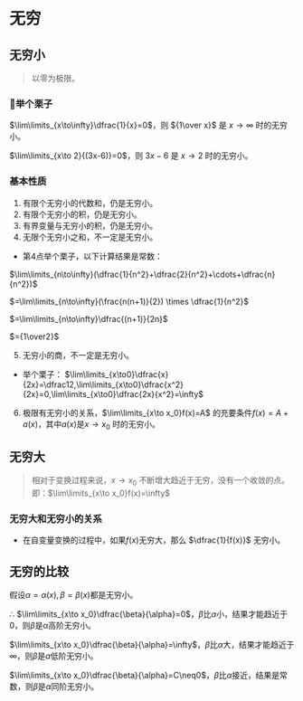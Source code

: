 # 无穷

## 无穷小

> 以零为极限。

### 🌰举个栗子
$\lim\limits_{x\to\infty}\dfrac{1}{x}=0$，则 ${1\over x}$ 是 $x\to\infty$ 时的无穷小。

$\lim\limits_{x\to 2}{(3x-6)}=0$，则 $3x-6$ 是 $x\to 2$ 时的无穷小。


### 基本性质

1. 有限个无穷小的代数和，仍是无穷小。
2. 有限个无穷小的积，仍是无穷小。
3. 有界变量与无穷小的积，仍是无穷小。
4. 无限个无穷小之和，不一定是无穷小。

- 第4点举个栗子，以下计算结果是常数：

$\lim\limits_{n\to\infty}(\dfrac{1}{n^2}+\dfrac{2}{n^2}+\cdots+\dfrac{n}{n^2})$

$=\lim\limits_{n\to\infty}(\frac{n(n+1)}{2}) \times \dfrac{1}{n^2}$

$=\lim\limits_{n\to\infty}\dfrac{(n+1)}{2n}$

$={1\over2}$

5. 无穷小的商，不一定是无穷小。

- 举个栗子：
$\lim\limits_{x\to0}\dfrac{x}{2x}=\dfrac12,\lim\limits_{x\to0}\dfrac{x^2}{2x}=0,\lim\limits_{x\to0}\dfrac{2x}{x^2}=\infty$

6. 极限有无穷小的关系，$\lim\limits_{x\to x_0}f(x)=A$ 的充要条件$f(x)=A+a(x)$，其中$a(x)$是$x \to x_0$ 时的无穷小。


## 无穷大

> 相对于变换过程来说，$x \to x_0$ 不断增大趋近于无穷，没有一个收敛的点。即：$\lim\limits_{x\to x_0}f(x)=\infty$

### 无穷大和无穷小的关系

- 在自变量变换的过程中，如果$f(x)$无穷大，那么 $\dfrac{1}{f(x)}$ 无穷小。


## 无穷的比较

假设$\alpha=\alpha(x),\beta=\beta(x)$都是无穷小。

∴ $\lim\limits_{x\to x_0}\dfrac{\beta}{\alpha}=0$，$\beta$比$\alpha$小，结果才能趋近于0，则$\beta$是$\alpha$高阶无穷小。

$\lim\limits_{x\to x_0}\dfrac{\beta}{\alpha}=\infty$，$\beta$比$\alpha$大，结果才能趋近于$\infty$，则$\beta$是$\alpha$低阶无穷小。

$\lim\limits_{x\to x_0}\dfrac{\beta}{\alpha}=C\neq0$，$\beta$比$\alpha$接近，结果是常数，则$\beta$是$\alpha$同阶无穷小。